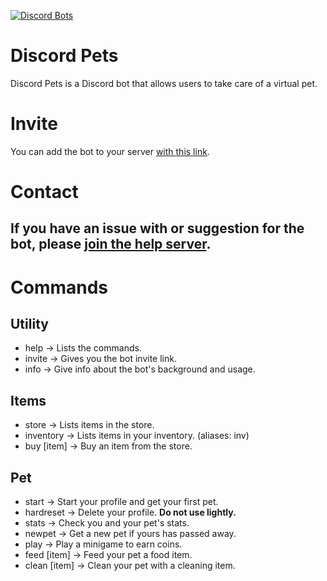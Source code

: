 [![Discord Bots](https://discordbots.org/api/widget/399237341652320278.svg)](https://discordbots.org/bot/399237341652320278)
# Discord Pets
Discord Pets is a Discord bot that allows users to take care of a virtual pet.
# Invite
You can add the bot to your server [with this link](https://discordapp.com/api/oauth2/authorize?client_id=399237341652320278&permissions=0&scope=bot).
# Contact
If you have an issue with or suggestion for the bot, please [join the help server](https://discord.gg/ke6bp6r).
---
# Commands
## Utility
- help -> Lists the commands.
- invite -> Gives you the bot invite link.
- info -> Give info about the bot's background and usage.

## Items
- store -> Lists items in the store.
- inventory -> Lists items in your inventory. (aliases: inv)
- buy [item] -> Buy an item from the store.

## Pet
- start -> Start your profile and get your first pet.
- hardreset -> Delete your profile. **Do not use lightly.**
- stats -> Check you and your pet's stats.
- newpet -> Get a new pet if yours has passed away.
- play -> Play a minigame to earn coins.
- feed [item] -> Feed your pet a food item.
- clean [item] -> Clean your pet with a cleaning item.